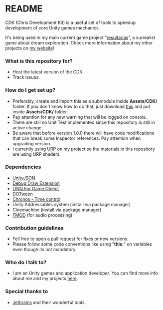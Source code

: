 # README #

CDK (Chris Development Kit) is a useful set of tools to speedup development of core Unity games mechanics. 

It's being used in my main current game project "[resultarias](https://gamejolt.com/games/resultarias/472865)", a surrealist game about dream exploration.
Check more information about my other projects on [my website](https://chrisjogos.com)!

### What is this repository for? ###

* Host the latest version of the CDK.
* Track issues.

### How do I get set up? ###

* Preferably, create and import this as a submodule inside **Assets/CDK/** folder. If you don't know how to do that, just download [this](https://github.com/Chrisdbhr/CDK/archive/master.zip) and put inside **Assets/CDK/** folder.
* Pay attention for any new warning that will be logged on console.
* There are still no Unit Test implemented since this repository is still in active change.
* Be aware that before version 1.0.0 there will have code modifications that can break some Inspector references. Pay attention when upgrading version.
* I currently using [URP](https://docs.unity3d.com/Packages/com.unity.render-pipelines.universal@latest) on my project so the materials in this repository are using URP shaders.

### Dependencies
* [UnityJSON](https://github.com/adragonite/UnityJSON)
* [Debug Draw Extension](https://assetstore.unity.com/packages/tools/debug-drawing-extension-11396)
* [LINQ For Game Object](https://github.com/neuecc/LINQ-to-GameObject-for-Unity)
* [DOTween](https://assetstore.unity.com/packages/tools/animation/dotween-hotween-v2-27676)
* [Chronos - Time control](https://ludiq.io/chronos)
* Unity Addressables system (install via package manager)
* Cinemachine (install via package manager)
* [FMOD](https://www.fmod.com) (for audio processing)

### Contribution guidelines ###

* Fell free to open a pull request for fixes or new versions.
* Please follow some code conventions like using "**this.**" on variables even though its not mandatory.

### Who do I talk to? ###

* I am an Unity games and application developer. You can find more info about me and my projects [here](https://chrisjogos.com).

### Special thanks to ###

* [Jetbrains](https://www.jetbrains.com/?from=ChrisDevelopmentKit) and their wonderful tools.